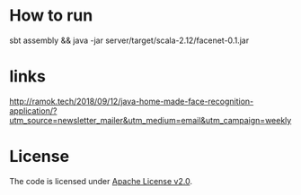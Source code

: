 # How to run

sbt assembly && java -jar server/target/scala-2.12/facenet-0.1.jar

# links
http://ramok.tech/2018/09/12/java-home-made-face-recognition-application/?utm_source=newsletter_mailer&utm_medium=email&utm_campaign=weekly

# License

The code is licensed under [Apache License v2.0](http://www.apache.org/licenses/LICENSE-2.0).